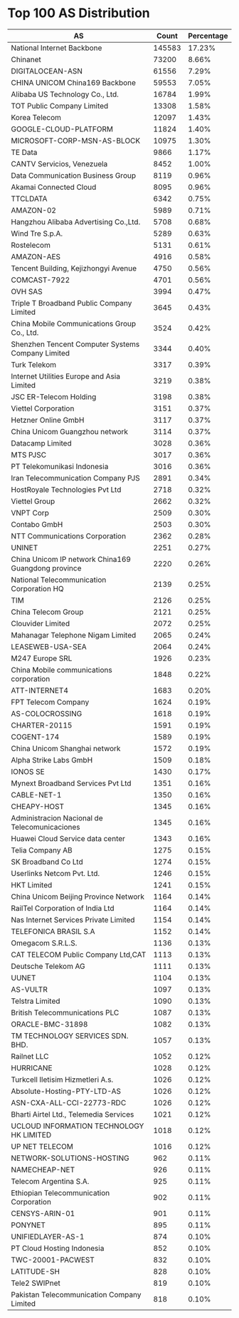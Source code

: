 # Top 100 AS Distribution
| AS | Count | Percentage |
|----|----|----|
| National Internet Backbone | 145583 | 17.23% |
| Chinanet | 73200 | 8.66% |
| DIGITALOCEAN-ASN | 61556 | 7.29% |
| CHINA UNICOM China169 Backbone | 59553 | 7.05% |
| Alibaba US Technology Co., Ltd. | 16784 | 1.99% |
| TOT Public Company Limited | 13308 | 1.58% |
| Korea Telecom | 12097 | 1.43% |
| GOOGLE-CLOUD-PLATFORM | 11824 | 1.40% |
| MICROSOFT-CORP-MSN-AS-BLOCK | 10975 | 1.30% |
| TE Data | 9866 | 1.17% |
| CANTV Servicios, Venezuela | 8452 | 1.00% |
| Data Communication Business Group | 8119 | 0.96% |
| Akamai Connected Cloud | 8095 | 0.96% |
| TTCLDATA | 6342 | 0.75% |
| AMAZON-02 | 5989 | 0.71% |
| Hangzhou Alibaba Advertising Co.,Ltd. | 5708 | 0.68% |
| Wind Tre S.p.A. | 5289 | 0.63% |
| Rostelecom | 5131 | 0.61% |
| AMAZON-AES | 4916 | 0.58% |
| Tencent Building, Kejizhongyi Avenue | 4750 | 0.56% |
| COMCAST-7922 | 4701 | 0.56% |
| OVH SAS | 3994 | 0.47% |
| Triple T Broadband Public Company Limited | 3645 | 0.43% |
| China Mobile Communications Group Co., Ltd. | 3524 | 0.42% |
| Shenzhen Tencent Computer Systems Company Limited | 3344 | 0.40% |
| Turk Telekom | 3317 | 0.39% |
| Internet Utilities Europe and Asia Limited | 3219 | 0.38% |
| JSC ER-Telecom Holding | 3198 | 0.38% |
| Viettel Corporation | 3151 | 0.37% |
| Hetzner Online GmbH | 3117 | 0.37% |
| China Unicom Guangzhou network | 3114 | 0.37% |
| Datacamp Limited | 3028 | 0.36% |
| MTS PJSC | 3017 | 0.36% |
| PT Telekomunikasi Indonesia | 3016 | 0.36% |
| Iran Telecommunication Company PJS | 2891 | 0.34% |
| HostRoyale Technologies Pvt Ltd | 2718 | 0.32% |
| Viettel Group | 2662 | 0.32% |
| VNPT Corp | 2509 | 0.30% |
| Contabo GmbH | 2503 | 0.30% |
| NTT Communications Corporation | 2362 | 0.28% |
| UNINET | 2251 | 0.27% |
| China Unicom IP network China169 Guangdong province | 2220 | 0.26% |
| National Telecommunication Corporation HQ | 2139 | 0.25% |
| TIM | 2126 | 0.25% |
| China Telecom Group | 2121 | 0.25% |
| Clouvider Limited | 2072 | 0.25% |
| Mahanagar Telephone Nigam Limited | 2065 | 0.24% |
| LEASEWEB-USA-SEA | 2064 | 0.24% |
| M247 Europe SRL | 1926 | 0.23% |
| China Mobile communications corporation | 1848 | 0.22% |
| ATT-INTERNET4 | 1683 | 0.20% |
| FPT Telecom Company | 1624 | 0.19% |
| AS-COLOCROSSING | 1618 | 0.19% |
| CHARTER-20115 | 1591 | 0.19% |
| COGENT-174 | 1589 | 0.19% |
| China Unicom Shanghai network | 1572 | 0.19% |
| Alpha Strike Labs GmbH | 1509 | 0.18% |
| IONOS SE | 1430 | 0.17% |
| Mynext Broadband Services Pvt Ltd | 1351 | 0.16% |
| CABLE-NET-1 | 1350 | 0.16% |
| CHEAPY-HOST | 1345 | 0.16% |
| Administracion Nacional de Telecomunicaciones | 1345 | 0.16% |
| Huawei Cloud Service data center | 1343 | 0.16% |
| Telia Company AB | 1275 | 0.15% |
| SK Broadband Co Ltd | 1274 | 0.15% |
| Userlinks Netcom Pvt. Ltd. | 1246 | 0.15% |
| HKT Limited | 1241 | 0.15% |
| China Unicom Beijing Province Network | 1164 | 0.14% |
| RailTel Corporation of India Ltd | 1164 | 0.14% |
| Nas Internet Services Private Limited | 1154 | 0.14% |
| TELEFONICA BRASIL S.A | 1152 | 0.14% |
| Omegacom S.R.L.S. | 1136 | 0.13% |
| CAT TELECOM Public Company Ltd,CAT | 1113 | 0.13% |
| Deutsche Telekom AG | 1111 | 0.13% |
| UUNET | 1104 | 0.13% |
| AS-VULTR | 1097 | 0.13% |
| Telstra Limited | 1090 | 0.13% |
| British Telecommunications PLC | 1087 | 0.13% |
| ORACLE-BMC-31898 | 1082 | 0.13% |
| TM TECHNOLOGY SERVICES SDN. BHD. | 1057 | 0.13% |
| Railnet LLC | 1052 | 0.12% |
| HURRICANE | 1028 | 0.12% |
| Turkcell Iletisim Hizmetleri A.s. | 1026 | 0.12% |
| Absolute-Hosting-PTY-LTD-AS | 1026 | 0.12% |
| ASN-CXA-ALL-CCI-22773-RDC | 1026 | 0.12% |
| Bharti Airtel Ltd., Telemedia Services | 1021 | 0.12% |
| UCLOUD INFORMATION TECHNOLOGY HK LIMITED | 1018 | 0.12% |
| UP NET TELECOM | 1016 | 0.12% |
| NETWORK-SOLUTIONS-HOSTING | 962 | 0.11% |
| NAMECHEAP-NET | 926 | 0.11% |
| Telecom Argentina S.A. | 925 | 0.11% |
| Ethiopian Telecommunication Corporation | 902 | 0.11% |
| CENSYS-ARIN-01 | 901 | 0.11% |
| PONYNET | 895 | 0.11% |
| UNIFIEDLAYER-AS-1 | 874 | 0.10% |
| PT Cloud Hosting Indonesia | 852 | 0.10% |
| TWC-20001-PACWEST | 832 | 0.10% |
| LATITUDE-SH | 828 | 0.10% |
| Tele2 SWIPnet | 819 | 0.10% |
| Pakistan Telecommunication Company Limited | 818 | 0.10% |
